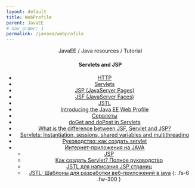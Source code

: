 ```yaml
---
layout: default
title: WebProfile
parent: JavaEE
# nav_order: 1
permalink: /javaee/webprofile
---
```

<div align="center" markdown="1">
JavaEE / Java resources / Tutorial

#### Servlets and JSP

- <a href="https://en.wikipedia.org/wiki/Hypertext_Transfer_Protocol/">HTTP</a>
- <a href="https://stackoverflow.com/tags/servlets/info/">Servlets</a>
- <a href="https://stackoverflow.com/tags/jsp/info/">JSP (JavaServer Pages)</a>
- <a href="https://stackoverflow.com/tags/jsf/info/">JSF (JavaServer Faces)</a>
- <a href="https://stackoverflow.com/tags/jstl/info/">JSTL</a>
- <a href="https://jaxenter.com/introducing-the-java-ee-web-profile-103275.html/">Introducing the Java EE Web Profile</a>
- <a href="http://java-course.ru/student/book1/servlet/">Сервлеты</a>
- <a href="https://stackoverflow.com/questions/2349633/doget-and-dopost-in-servlets/">doGet and doPost in Servlets</a>
- <a href="https://stackoverflow.com/questions/2095397/what-is-the-difference-between-jsf-servlet-and-jsp/">What is the difference between JSF, Servlet and JSP?</a>
- <a href="https://stackoverflow.com/questions/3106452/how-do-servlets-work-instantiation-sessions-shared-variables-and-multithreadi/">Servlets: Instantiation, sessions, shared variables and multithreading</a>
- <a href="https://devcolibri.com/как-создать-servlet-полное-руководство/">Руководство: как создать servlet</a>
- <a href="http://java-course.ru/student/book1/servlet/">Интернет-приложения на JAVA</a>
  - <a href="http://java-course.ru/student/book1/jsp/">JSP</a>
  - [Как создать Servlet? Полное руководство](https://devcolibri.com/как-создать-servlet-полное-руководство)
  - [JSTL для написания JSP страниц](https://devcolibri.com/jstl-для-написания-jsp-страниц/)
  - <a href="http://javatutor.net/articles/jstl-patterns-for-developing-web-application-1">JSTL: Шаблоны для разработки веб-приложений в java</a>
{: .fs-6 .fw-300 }
</div>
